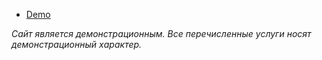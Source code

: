 - [Demo](https://balanarunity1337.github.io/brume/)

_Сайт является демонстрационным. Все перечисленные услуги носят демонстрационный характер._
